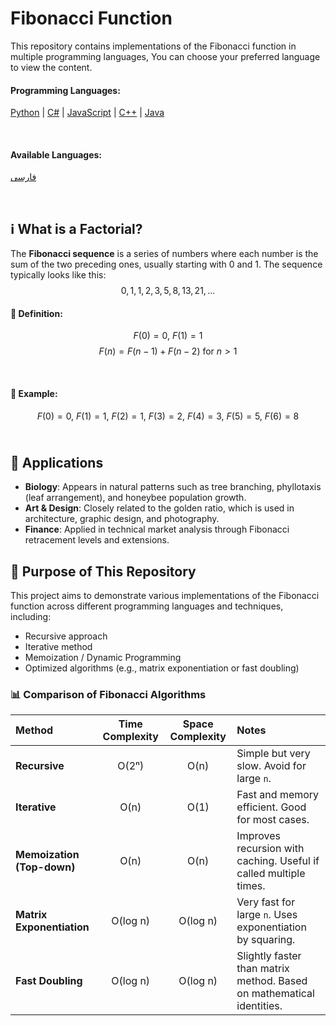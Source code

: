 # Fibonacci Function 

This repository contains implementations of the Fibonacci function in multiple programming languages, You can choose your preferred language to view the content.

#### Programming Languages:
[Python](/fibonacci/python/) | [C#](/fibonacci/csharp/) | [JavaScript](/fibonacci/javascript/) | [C++](/fibonacci/C++/) | [Java](/fibonacci/javascript/)


<br />

#### Available Languages:
[فارسی](/fibonacci/README.fa.md)

<br />

## ℹ️ What is a Factorial?
The **Fibonacci sequence** is a series of numbers where each number is the sum of the two preceding ones, usually starting with 0 and 1. The sequence typically looks like this: 
$$
0, 1, 1, 2, 3, 5, 8, 13, 21, ...
$$



#### 📐 Definition:
$$
F(0) = 0,\ F(1) = 1
$$
$$
F(n) = F(n - 1) + F(n - 2)\ \text{for}\ n > 1
$$

<br />

#### 🔢 Example:
$$
F(0) = 0,\ F(1) = 1,\ F(2) = 1,\ F(3) = 2,\ F(4) = 3,\ F(5) = 5,\ F(6) = 8
$$
<br/>

## 🧩 Applications


- **Biology**: Appears in natural patterns such as tree branching, phyllotaxis (leaf arrangement), and honeybee population growth.
- **Art & Design**: Closely related to the golden ratio, which is used in architecture, graphic design, and photography.
- **Finance**: Applied in technical market analysis through Fibonacci retracement levels and extensions.

## 🎯 Purpose of This Repository

This project aims to demonstrate various implementations of the Fibonacci function across different programming languages and techniques, including:

- Recursive approach
- Iterative method
- Memoization / Dynamic Programming
- Optimized algorithms (e.g., matrix exponentiation or fast doubling)

### 📊 Comparison of Fibonacci Algorithms

| Method                  | Time Complexity | Space Complexity | Notes |
|:----|:----:|:----:|:----|
| **Recursive**           | O(2ⁿ)            | O(n)              | Simple but very slow. Avoid for large `n`. |
| **Iterative**           | O(n)             | O(1)              | Fast and memory efficient. Good for most cases. |
| **Memoization (Top-down)** | O(n)          | O(n)              | Improves recursion with caching. Useful if called multiple times. |
| **Matrix Exponentiation**   | O(log n)       | O(log n)          | Very fast for large `n`. Uses exponentiation by squaring. |
| **Fast Doubling**         | O(log n)         | O(log n)          | Slightly faster than matrix method. Based on mathematical identities. |